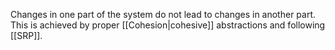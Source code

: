 Changes in one part of the system do not lead to changes in another part. This is achieved by proper [[Cohesion|cohesive]] abstractions and following [[SRP]].